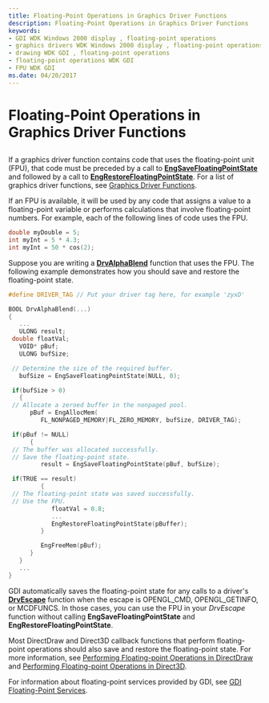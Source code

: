 ```yaml
---
title: Floating-Point Operations in Graphics Driver Functions
description: Floating-Point Operations in Graphics Driver Functions
keywords:
- GDI WDK Windows 2000 display , floating-point operations
- graphics drivers WDK Windows 2000 display , floating-point operations
- drawing WDK GDI , floating-point operations
- floating-point operations WDK GDI
- FPU WDK GDI
ms.date: 04/20/2017
---
```


# Floating-Point Operations in Graphics Driver Functions


## <span id="ddk_floating_point_operations_in_graphics_driver_functions_gg"></span><span id="DDK_FLOATING_POINT_OPERATIONS_IN_GRAPHICS_DRIVER_FUNCTIONS_GG"></span>


If a graphics driver function contains code that uses the floating-point unit (FPU), that code must be preceded by a call to [**EngSaveFloatingPointState**](/windows/win32/api/winddi/nf-winddi-engsavefloatingpointstate) and followed by a call to [**EngRestoreFloatingPointState**](/windows/win32/api/winddi/nf-winddi-engrestorefloatingpointstate). For a list of graphics driver functions, see [Graphics Driver Functions](graphics-driver-functions.md).

If an FPU is available, it will be used by any code that assigns a value to a floating-point variable or performs calculations that involve floating-point numbers. For example, each of the following lines of code uses the FPU.

```cpp
double myDouble = 5;
int myInt = 5 * 4.3;
int myInt = 50 * cos(2);
```

Suppose you are writing a [**DrvAlphaBlend**](/windows/win32/api/winddi/nf-winddi-drvalphablend) function that uses the FPU. The following example demonstrates how you should save and restore the floating-point state.

```cpp
#define DRIVER_TAG // Put your driver tag here, for example 'zyxD'

BOOL DrvAlphaBlend(...)
{
   ...
   ULONG result;
 double floatVal;
   VOID* pBuf;
   ULONG bufSize;

 // Determine the size of the required buffer.
   bufSize = EngSaveFloatingPointState(NULL, 0);

 if(bufSize > 0)
   {
 // Allocate a zeroed buffer in the nonpaged pool.
      pBuf = EngAllocMem(
         FL_NONPAGED_MEMORY|FL_ZERO_MEMORY, bufSize, DRIVER_TAG);

 if(pBuf != NULL)
      {
 // The buffer was allocated successfully.
 // Save the floating-point state.
         result = EngSaveFloatingPointState(pBuf, bufSize);

 if(TRUE == result)
         {
 // The floating-point state was saved successfully.
 // Use the FPU.
            floatVal = 0.8;
            ...
            EngRestoreFloatingPointState(pBuffer);
         }

         EngFreeMem(pBuf);
      }
   }
   ...
}
```

GDI automatically saves the floating-point state for any calls to a driver's [**DrvEscape**](/windows/win32/api/winddi/nf-winddi-drvescape) function when the escape is OPENGL\_CMD, OPENGL\_GETINFO, or MCDFUNCS. In those cases, you can use the FPU in your *DrvEscape* function without calling **EngSaveFloatingPointState** and **EngRestoreFloatingPointState**.

Most DirectDraw and Direct3D callback functions that perform floating-point operations should also save and restore the floating-point state. For more information, see [Performing Floating-point Operations in DirectDraw](performing-floating-point-operations-in-directdraw.md) and [Performing Floating-point Operations in Direct3D](performing-floating-point-operations-in-direct3d.md).

For information about floating-point services provided by GDI, see [GDI Floating-Point Services](gdi-floating-point-services.md).

 

